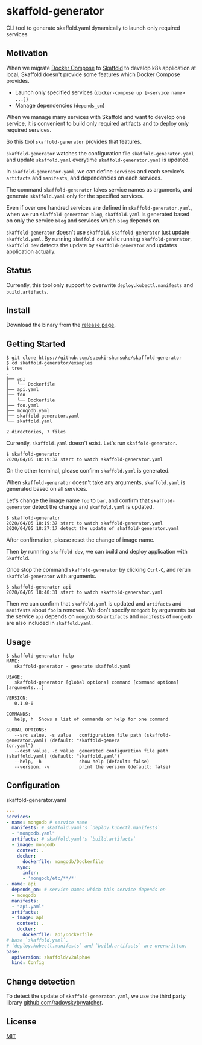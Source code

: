 # skaffold-generator

CLI tool to generate skaffold.yaml dynamically to launch only required services

## Motivation

When we migrate [Docker Compose](https://docs.docker.com/compose/) to [Skaffold](https://skaffold.dev/) to develop k8s application at local,
Skaffold doesn't provide some features which Docker Compose provides.

* Launch only specified services (`docker-compose up [<service name> ...]`)
* Manage dependencies (`depends_on`)

When we manage many services with Skaffold and want to develop one service,
it is convenient to build only required artifacts and to deploy only required services.

So this tool `skaffold-generator` provides that features.

`skaffold-generator` watches the configuration file `skaffold-generator.yaml` and update `skaffold.yaml` everytime `skaffold-generator.yaml` is updated.

In `skaffold-generator.yaml`, we can define `services` and each service's `artifacts` and `manifests`, and dependencies on each services.

The command `skaffold-generator` takes service names as arguments, and generate `skaffold.yaml` only for the specified services.

Even if over one handred services are defined in `skaffold-generator.yaml`,
when we run `slaffold-generator blog`, `skaffold.yaml` is generated based on only the service `blog` and services which `blog` depends on.

`skaffold-generator` doesn't use `skaffold`. `skaffold-generator` just update `skaffold.yaml`.
By running `skaffold dev` while running `skaffold-generator`,
`skaffold dev` detects the update by `skaffold-generator` and updates application actually.

## Status

Currently, this tool only support to overwrite `deploy.kubectl.manifests` and `build.artifacts`.

## Install

Download the binary from the [release page](https://github.com/suzuki-shunsuke/skaffold-generator/releases).

## Getting Started

```
$ git clone https://github.com/suzuki-shunsuke/skaffold-generator
$ cd skaffold-generator/examples
$ tree
.
├── api
│   └── Dockerfile
├── api.yaml
├── foo
│   └── Dockerfile
├── foo.yaml
├── mongodb.yaml
├── skaffold-generator.yaml
└── skaffold.yaml

2 directories, 7 files
```

Currently, `skaffold.yaml` doesn't exist.
Let's run `skaffold-generator`.

```
$ skaffold-generator
2020/04/05 18:19:37 start to watch skaffold-generator.yaml
```

On the other terminal, please confirm `skaffold.yaml` is generated.

When `skaffold-generator` doesn't take any arguments, `skaffold.yaml` is generated based on all services.

Let's change the image name `foo` to `bar`, and confirm that `skaffold-generator` detect the change and `skaffold.yaml` is updated.

```
$ skaffold-generator
2020/04/05 18:19:37 start to watch skaffold-generator.yaml
2020/04/05 18:27:17 detect the update of skaffold-generator.yaml
```

After confirmation, please reset the change of image name.

Then by runnring `skaffold dev`, we can build and deploy application with `Skaffold`.

Once stop the command `skaffold-generator` by clicking `Ctrl-C`, and rerun `skaffold-generator` with arguments.

```
$ skaffold-generator api
2020/04/05 18:40:31 start to watch skaffold-generator.yaml
```

Then we can confirm that `skaffold.yaml` is updated and `artifacts` and `manifests` about `foo` is removed.
We don't specify `mongodb` by arguments but the service `api` depends on `mongodb` so `artifacts` and `manifests` of `mongodb` are also included in `skaffold.yaml`.

## Usage

```
$ skaffold-generator help
NAME:
   skaffold-generator - generate skaffold.yaml

USAGE:
   skaffold-generator [global options] command [command options] [arguments...]

VERSION:
   0.1.0-0

COMMANDS:
   help, h  Shows a list of commands or help for one command

GLOBAL OPTIONS:
   --src value, -s value   configuration file path (skaffold-generator.yaml) (default: "skaffold-genera
tor.yaml")
   --dest value, -d value  generated configuration file path (skaffold.yaml) (default: "skaffold.yaml")
   --help, -h              show help (default: false)
   --version, -v           print the version (default: false)
```

## Configuration

skaffold-generator.yaml

```yaml
---
services:
- name: mongodb # service name
  manifests: # skaffold.yaml's `deploy.kubectl.manifests`
  - "mongodb.yaml"
  artifacts: # skaffold.yaml's `build.artifacts`
  - image: mongodb
    context: .
    docker:
      dockerfile: mongodb/Dockerfile
    sync:
      infer:
      - 'mongodb/etc/**/*'
- name: api
  depends_on: # service names which this service depends on
  - mongodb
  manifests:
  - "api.yaml"
  artifacts:
  - image: api
    context: .
    docker:
      dockerfile: api/Dockerfile
# base `skaffold.yaml`.
# `deploy.kubectl.manifests` and `build.artifacts` are overwritten.
base:
  apiVersion: skaffold/v2alpha4
  kind: Config
```

## Change detection

To detect the update of `skaffold-generator.yaml`, we use the third party library [github.com/radovskyb/watcher](https://github.com/radovskyb/watcher).

## License

[MIT](LICENSE)
